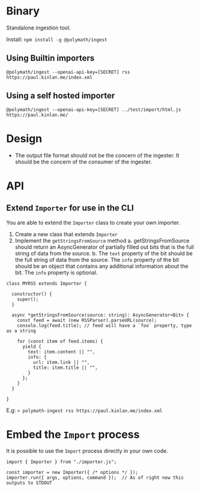 Binary
======

Standalone ingestion tool.

Install: `npm install -g @polymath/ingest`

Using Builtin importers
-----------------------

`@polymath/ingest --openai-api-key=[SECRET] rss https://paul.kinlan.me/index.xml`

Using a self hosted importer
----------------------------

`@polymath/ingest --openai-api-key=[SECRET] ../test/import/html.js https://paul.kinlan.me/`


Design
======

* The output file format should not be the concern of the ingester. It should be the concern of the consumer of the ingester.

API
=======

Extend `Importer` for use in the CLI
------------------------------------

You are able to extend the `Importer` class to create your own importer.

1. Create a new class that extends `Importer`
2. Implement the `getStringsFromSource` method
   a. getStringsFromSource should return an AsyncGenerator of partially filled out bits that is the full string of data from the source.
   b. The `text` property of the bit should be the full string of data from the source. The `info` property of the bit should be an object that contains any additional information about the bit. The `info` property is optional.

```
class MYRSS extends Importer {

  constructor() {
    super();
  }

  async *getStringsFromSource(source: string): AsyncGenerator<Bit> {
    const feed = await (new RSSParser).parseURL(source);
    console.log(feed.title); // feed will have a `foo` property, type as a string

    for (const item of feed.items) {
      yield {
        text: item.content || "",
        info: {
          url: item.link || "",
          title: item.title || "",
        }
      };
    }
  }

}
```

E.g:
`> polymath-ingest rss https://paul.kinlan.me/index.xml`

Embed the `Import` process
==========================

It is possible to use the `Import` process directly in your own code.

```
import { Importer } from "./importer.js";

const importer = new Importer({ /* options */ });
importer.run({ args, options, command });  // As of right now this outputs to STDOUT
```
